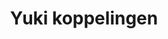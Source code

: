 ---
title: Yuki koppelingen
key: yuki
image: /images/@stock/yuki-koppelingen.png
link_to: /koppelingen/yuki
klass: boekhoud 
layout: koppelingen
referral-url:
---